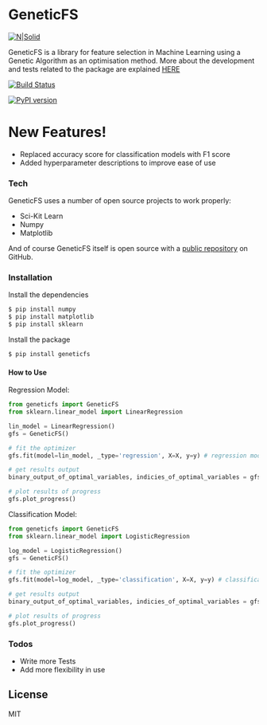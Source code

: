 # GeneticFS

[![N|Solid](http://www.philipkalinda.com/uploads/8/6/5/4/86541022/untitled-1.png)][MyWebsite]

GeneticFS is a library for feature selection in Machine Learning using a Genetic Algorithm as an optimisation method.
More about the development and tests related to the package are explained [HERE](http://www.philipkalinda.com/ds8)

[![Build Status](https://travis-ci.org/philipkalinda/GeneticFS.svg?branch=master)](https://travis-ci.org/philipkalinda/GeneticFS)

[![PyPI version](https://badge.fury.io/py/geneticfs.svg)](https://badge.fury.io/py/geneticfs)


# New Features!

  - Replaced accuracy score for classification models with F1 score
  - Added hyperparameter descriptions to improve ease of use

### Tech

GeneticFS uses a number of open source projects to work properly:

* Sci-Kit Learn
* Numpy
* Matplotlib


And of course GeneticFS itself is open source with a [public repository][GeneticFS]
 on GitHub.

### Installation
Install the dependencies

```sh
$ pip install numpy
$ pip install matplotlib
$ pip install sklearn
```

Install the package

```sh
$ pip install geneticfs
```

#### How to Use
Regression Model:
```py
from geneticfs import GeneticFS
from sklearn.linear_model import LinearRegression

lin_model = LinearRegression()
gfs = GeneticFS()

# fit the optimizer
gfs.fit(model=lin_model, _type='regression', X=X, y=y) # regression model

# get results output
binary_output_of_optimal_variables, indicies_of_optimal_variables = gfs.results()

# plot results of progress
gfs.plot_progress()
```

Classification Model:
```py
from geneticfs import GeneticFS
from sklearn.linear_model import LogisticRegression

log_model = LogisticRegression()
gfs = GeneticFS()

# fit the optimizer
gfs.fit(model=log_model, _type='classification', X=X, y=y) # classification model

# get results output
binary_output_of_optimal_variables, indicies_of_optimal_variables = gfs.results()

# plot results of progress
gfs.plot_progress()
```
### Todos

 - Write more Tests
 - Add more flexibility in use

License
----

MIT


[//]: # 


   [GeneticFS]: <https://github.com/philipkalinda/GeneticFS>
   [MyWebsite]: <http://philipkalinda.com>
   
